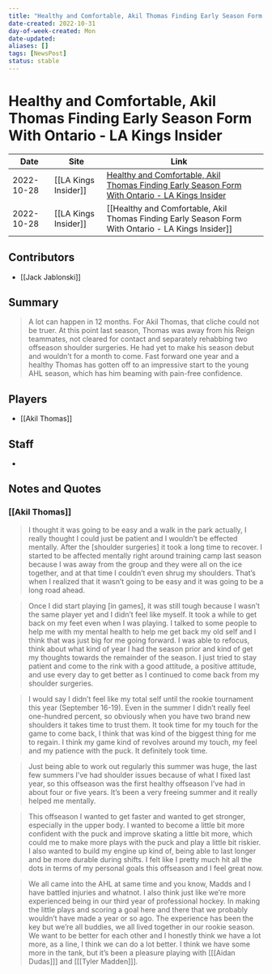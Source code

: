```yaml
---
title: "Healthy and Comfortable, Akil Thomas Finding Early Season Form With Ontario - LA Kings Insider"
date-created: 2022-10-31
day-of-week-created: Mon
date-updated: 
aliases: []
tags: [NewsPost]
status: stable
---
```


# Healthy and Comfortable, Akil Thomas Finding Early Season Form With Ontario - LA Kings Insider

| Date       | Site                 | Link                                                                                                                                                                                                            |     |
| ---------- | -------------------- | --------------------------------------------------------------------------------------------------------------------------------------------------------------------------------------------------------------- | --- |
| 2022-10-28 | [[LA Kings Insider]] | [Healthy and Comfortable, Akil Thomas Finding Early Season Form With Ontario - LA Kings Insider](https://lakingsinsider.com/2022/10/28/healthy-comfortable-akil-thomas-finding-early-season-form-with-ontario/) |     |
| 2022-10-28 | [[LA Kings Insider]] | [[Healthy and Comfortable, Akil Thomas Finding Early Season Form With Ontario - LA Kings Insider]]                                                                                                              |     |

## Contributors
- [[Jack Jablonski]]


## Summary
> A lot can happen in 12 months.
> For Akil Thomas, that cliche could not be truer. At this point last season, Thomas was away from his Reign teammates, not cleared for contact and separately rehabbing two offseason shoulder surgeries. He had yet to make his season debut and wouldn’t for a month to come. Fast forward one year and a healthy Thomas has gotten off to an impressive start to the young AHL season, which has him beaming with pain-free confidence.


## Players
- [[Akil Thomas]]


## Staff
- 


## Notes and Quotes
### [[Akil Thomas]]
> I thought it was going to be easy and a walk in the park actually, I really thought I could just be patient and I wouldn’t be effected mentally. After the \[shoulder surgeries] it took a long time to recover. I started to be affected mentally right around training camp last season because I was away from the group and they were all on the ice together, and at that time I couldn’t even shrug my shoulders. That’s when I realized that it wasn’t going to be easy and it was going to be a long road ahead.

> Once I did start playing \[in games], it was still tough because I wasn’t the same player yet and I didn’t feel like myself. It took a while to get back on my feet even when I was playing. I talked to some people to help me with my mental health to help me get back my old self and I think that was just big for me going forward. I was able to refocus, think about what kind of year I had the season prior and kind of get my thoughts towards the remainder of the season. I just tried to stay patient and come to the rink with a good attitude, a positive attitude, and use every day to get better as I continued to come back from my shoulder surgeries.

> I would say I didn’t feel like my total self until the rookie tournament this year (September 16-19). Even in the summer I didn’t really feel one-hundred percent, so obviously when you have two brand new shoulders it takes time to trust them. It took time for my touch for the game to come back, I think that was kind of the biggest thing for me to regain. I think my game kind of revolves around my touch, my feel and my patience with the puck. It definitely took time.

> Just being able to work out regularly this summer was huge, the last few summers I’ve had shoulder issues because of what I fixed last year, so this offseason was the first healthy offseason I’ve had in about four or five years. It’s been a very freeing summer and it really helped me mentally.

> This offseason I wanted to get faster and wanted to get stronger, especially in the upper body. I wanted to become a little bit more confident with the puck and improve skating a little bit more, which could me to make more plays with the puck and play a little bit riskier. I also wanted to build my engine up kind of, being able to last longer and be more durable during shifts. I felt like I pretty much hit all the dots in terms of my personal goals this offseason and I feel great now.

> We all came into the AHL at same time and you know, Madds and I have battled injuries and whatnot. I also think just like we’re more experienced being in our third year of professional hockey. In making the little plays and scoring a goal here and there that we probably wouldn’t have made a year or so ago. The experience has been the key but we’re all buddies, we all lived together in our rookie season. We want to be better for each other and I honestly think we have a lot more, as a line, I think we can do a lot better. I think we have some more in the tank, but it’s been a pleasure playing with \[[[Aidan Dudas]]] and \[[[Tyler Madden]]].

